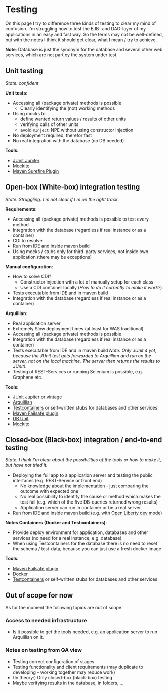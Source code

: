# Testing

On this page I try to difference three kinds of testing to clear my mind of confusion.
I'm struggling how to test the EJB- and DAO-layer of my applications in an easy and fast way.
So the terms may not be well-defined, but with the notes I think it should get clear, what I mean / try to achieve. 

**Note**: Database is just the synonym for the database and several other web services, which are not part oy the system under test. 

## Unit testing

_State: confident_

**Unit tests**:
* Accessing all (package private) methods is possible
    * Clearly identifying the (not) working methods
* Using mocks to
    * define wanted return values / results of other units
    * verifying calls of other units
    * avoid `@Inject`-NPE without using constructor injection
* No deployment required, therefor fast
* No real integration with the database (no DB needed)

**Tools**:
* [JUnit Jupiter](https://junit.org/junit5/) 
* [Mockito](https://site.mockito.org/)
* [Maven Surefire Plugin](http://maven.apache.org/surefire/maven-surefire-plugin/)


## Open-box (White-box) integration testing

_State: Struggling. I'm not clear if I'm on the right track._

**Requirements**:
* Accessing all (package private) methods is possible to test every method
* Integration with the database (regardless if real instance or as a container)
* CDI to resolve
* Run from IDE and inside maven build
* Using mocks / stubs only for third-party services, not inside own application (there may be exceptions) 

**Manual configuration**:
* How to solve CDI? 
    * Constructor injection with a lot of manually setup for each class
    * Use a CDI container locally (_How to do it correctly to make it work?_)
* Tests executable from IDE and in maven build
* Integration with the database (regardless if real instance or as a container)

**Arquillian**:
* Real application server
* Extremely Slow deployment times (at least for WAS traditional)
* Accessing all (package private) methods is possible
* Integration with the database (regardless if real instance or as a container)
* Tests executable from IDE and in maven build
    _Note: Only JUnit 4 yet, because the JUnit test gets forwarded to Arquillian and run on the server, not on the local machine.
    The server then returns the results to JUnit)._
* Testing of REST-Services or running Selenium is possible, e.g. Graphene etc.

**Tools**:
* [JUnit Jupiter or vintage](https://junit.org) 
* [Arquillian](http://arquillian.org/)
* [Testcontainers](https://www.testcontainers.org/) or self-written stubs for databases and other services
* [Maven Failsafe plugin](https://maven.apache.org/surefire/maven-failsafe-plugin/)
* [DB Unit](http://dbunit.sourceforge.net/)
* [Mockito](https://site.mockito.org/)

## Closed-box (Black-box) integration / end-to-end testing

_State: I think I'm clear about the possibilities of the tools or how to make it, but have not tried it._

* Deploying the full app to a application server and testing the public interfaces (e.g. REST-Service or front end)
    * No knowledge about the implementation - just comparing the outcome with expected one
    * No real possibility to identify the cause or method which makes the test fail (e.g. which of the five DB-queries returned wrong results)
    * Application server can run in container or be a real server
* Run from IDE and inside maven build (e.g. with [Open Liberty dev mode](https://openliberty.io/blog/2019/10/22/liberty-dev-mode.html))

**Notes Containers (Docker and Testcontainers)**:
* Provide deploy environment for application, databases and other services (no need for a real instance, e.g. database) 
* When using Testcontainers for the database there is no need to reset the schema / test-data, because you can just use a fresh docker image


**Tools**:
* [Maven Failsafe plugin](https://maven.apache.org/surefire/maven-failsafe-plugin/)
* [Docker](https://www.docker.com)
* [Testcontainers](https://www.testcontainers.org/) or self-written stubs for databases and other services


## Out of scope for now

As for the moment the following topics are out of scope. 

### Access to needed infrastructure

* Is it possible to get the tools needed, e.g. an application server to run Arquillian on it.

### Notes on testing from QA view

* Testing correct configuration of stages
* Testing functionality and client requirements (may duplicate to developing - working together may reduce work)
* (In theory:) Only closed-box (black-box) testing
* Maybe verifying results in the database, in folders, ...
